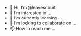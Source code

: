 - 👋 Hi, I’m @leavescourt
- 👀 I’m interested in ...
- 🌱 I’m currently learning ...
- 💞️ I’m looking to collaborate on ...
- 📫 How to reach me ...

<!---
leavescourt/leavescourt is a ✨ special ✨ repository because its `README.md` (this file) appears on your GitHub profile.
You can click the Preview link to take a look at your changes.
--->
